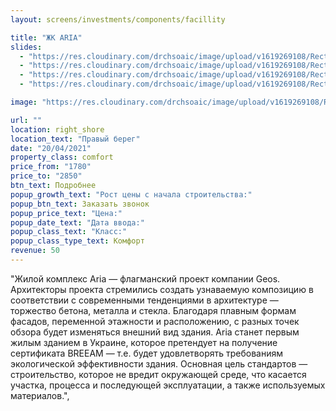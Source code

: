 ```yaml
---
layout: screens/investments/components/facillity

title: "ЖК ARIA"
slides:
  - "https://res.cloudinary.com/drchsoaic/image/upload/v1619269108/Rectangle_11_gklnzz.png"
  - "https://res.cloudinary.com/drchsoaic/image/upload/v1619269108/Rectangle_11_gklnzz.png"
  - "https://res.cloudinary.com/drchsoaic/image/upload/v1619269108/Rectangle_11_gklnzz.png"
  - "https://res.cloudinary.com/drchsoaic/image/upload/v1619269108/Rectangle_11_gklnzz.png"

image: "https://res.cloudinary.com/drchsoaic/image/upload/v1619269108/Rectangle_11_gklnzz.png"

url: ""
location: right_shore
location_text: "Правый берег"
date: "20/04/2021"
property_class: comfort
price_from: "1780"
price_to: "2850"
btn_text: Подробнее
popup_growth_text: "Рост цены с начала строительства:"
popup_btn_text: Заказать звонок
popup_price_text: "Цена:"
popup_date_text: "Дата ввода:"
popup_class_text: "Класс:"
popup_class_type_text: Комфорт
revenue: 50
---
```


"Жилой комплекс Aria — флагманский проект компании Geos. Архитекторы проекта стремились создать узнаваемую композицию в соответствии с современными тенденциями в архитектуре — торжество бетона, металла и стекла. Благодаря плавным формам фасадов, переменной этажности и расположению, с разных точек обзора будет изменяться внешний вид здания. Aria станет первым жилым зданием в Украине, которое претендует на получение сертификата BREEAM — т.е. будет удовлетворять требованиям экологической эффективности здания. Основная цель стандартов — строительство, которое не вредит окружающей среде, что касается участка, процесса и последующей эксплуатации, а также используемых материалов.",
